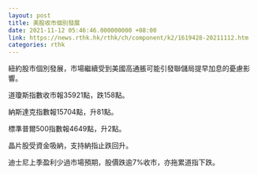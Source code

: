 ```yaml
---
layout: post
title: 美股收市個別發展
date: 2021-11-12 05:46:46.000000000 +08:00
link: https://news.rthk.hk/rthk/ch/component/k2/1619428-20211112.htm
categories: rthk
---
```


紐約股市個別發展，市場繼續受到美國高通脹可能引發聯儲局提早加息的憂慮影響。

道瓊斯指數收市報35921點，跌158點。

納斯達克指數報15704點，升81點。

標準普爾500指數報4649點，升2點。

晶片股受資金吸納，支持納指止跌回升。

迪士尼上季盈利少過市場預期，股價跌逾7%收市，亦拖累道指下跌。
